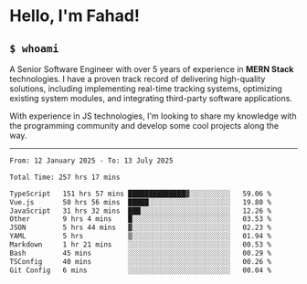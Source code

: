 <h1>Hello, I'm Fahad!</h1>

<h2><code>$ whoami</code></h2>

A Senior Software Engineer with over 5 years of experience in **MERN Stack** technologies. I have a proven track record of delivering high-quality solutions, including implementing real-time tracking systems, optimizing existing system modules, and integrating third-party software applications.

With experience in JS technologies, I'm looking to share my knowledge with the programming community and develop some cool projects along the way.

---

<!--START_SECTION:waka-->

```txt
From: 12 January 2025 - To: 13 July 2025

Total Time: 257 hrs 17 mins

TypeScript   151 hrs 57 mins ██████████████▓░░░░░░░░░░   59.06 %
Vue.js       50 hrs 56 mins  █████░░░░░░░░░░░░░░░░░░░░   19.80 %
JavaScript   31 hrs 32 mins  ███░░░░░░░░░░░░░░░░░░░░░░   12.26 %
Other        9 hrs 4 mins    █░░░░░░░░░░░░░░░░░░░░░░░░   03.53 %
JSON         5 hrs 44 mins   ▓░░░░░░░░░░░░░░░░░░░░░░░░   02.23 %
YAML         5 hrs           ▒░░░░░░░░░░░░░░░░░░░░░░░░   01.94 %
Markdown     1 hr 21 mins    ░░░░░░░░░░░░░░░░░░░░░░░░░   00.53 %
Bash         45 mins         ░░░░░░░░░░░░░░░░░░░░░░░░░   00.29 %
TSConfig     40 mins         ░░░░░░░░░░░░░░░░░░░░░░░░░   00.26 %
Git Config   6 mins          ░░░░░░░░░░░░░░░░░░░░░░░░░   00.04 %
```

<!--END_SECTION:waka-->

<!--
**heyFahad/heyFahad** is a ✨ _special_ ✨ repository because its `README.md` (this file) appears on your GitHub profile.

Here are some ideas to get you started:

- 🔭 I’m currently working on ...
- 🌱 I’m currently learning ...
- 👯 I’m looking to collaborate on ...
- 🤔 I’m looking for help with ...
- 💬 Ask me about ...
- 📫 How to reach me: ...
- 😄 Pronouns: ...
- ⚡ Fun fact: ...
-->
